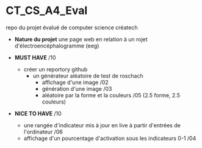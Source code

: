 # CT_CS_A4_Eval
repo du projet évalué de computer science créatech

- **Nature du projet**
une page web en relation à un rojet d'électroencéphalogramme (eeg)

- **MUST HAVE**     /10
  - créer un reportory github
    - un générateur aléatoire de test de roschach
        - affichage d'une image                     /02
        - génération d'une image                    /03
        - aléatoire par la forme et la couleurs     /05 (2.5 forme, 2.5 couleurs)

- **NICE TO HAVE**  /10
    - une rangée d'indicateur mis à jour en live à partir d'entrées de l'ordinateur     /06
    - affichage d'un pourcentage d'activation sous les indicateurs 0-1                  /04
